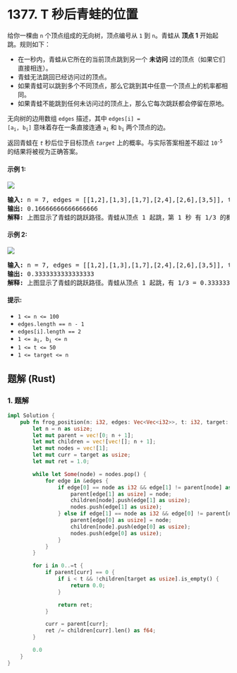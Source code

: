 # 1377. T 秒后青蛙的位置
给你一棵由 `n` 个顶点组成的无向树，顶点编号从 `1` 到 `n`。青蛙从 **顶点 1** 开始起跳。规则如下：

* 在一秒内，青蛙从它所在的当前顶点跳到另一个 **未访问** 过的顶点（如果它们直接相连）。
* 青蛙无法跳回已经访问过的顶点。
* 如果青蛙可以跳到多个不同顶点，那么它跳到其中任意一个顶点上的机率都相同。
* 如果青蛙不能跳到任何未访问过的顶点上，那么它每次跳跃都会停留在原地。

无向树的边用数组 `edges` 描述，其中 <code>edges[i] = [a<sub>i</sub>, b<sub>i</sub>]</code> 意味着存在一条直接连通 <code>a<sub>i</sub></code> 和 <code>b<sub>i</sub></code> 两个顶点的边。

返回青蛙在 *`t`* 秒后位于目标顶点 *`target`* 上的概率。与实际答案相差不超过 <code>10<sup>-5</sup></code> 的结果将被视为正确答案。

#### 示例 1:
![](https://assets.leetcode.com/uploads/2021/12/21/frog1.jpg)
<pre>
<strong>输入:</strong> n = 7, edges = [[1,2],[1,3],[1,7],[2,4],[2,6],[3,5]], t = 2, target = 4
<strong>输出:</strong> 0.16666666666666666
<strong>解释:</strong> 上图显示了青蛙的跳跃路径。青蛙从顶点 1 起跳，第 1 秒 有 1/3 的概率跳到顶点 2 ，然后第 2 秒 有 1/2 的概率跳到顶点 4，因此青蛙在 2 秒后位于顶点 4 的概率是 1/3 * 1/2 = 1/6 = 0.16666666666666666 。
</pre>

#### 示例 2:
![](https://assets.leetcode.com/uploads/2021/12/21/frog2.jpg)
<pre>
<strong>输入:</strong> n = 7, edges = [[1,2],[1,3],[1,7],[2,4],[2,6],[3,5]], t = 1, target = 7
<strong>输出:</strong> 0.3333333333333333
<strong>解释:</strong> 上图显示了青蛙的跳跃路径。青蛙从顶点 1 起跳，有 1/3 = 0.3333333333333333 的概率能够 1 秒 后跳到顶点 7 。
</pre>

#### 提示:
* `1 <= n <= 100`
* `edges.length == n - 1`
* `edges[i].length == 2`
* <code>1 <= a<sub>i</sub>, b<sub>i</sub> <= n</code>
* `1 <= t <= 50`
* `1 <= target <= n`

## 题解 (Rust)

### 1. 题解
```Rust
impl Solution {
    pub fn frog_position(n: i32, edges: Vec<Vec<i32>>, t: i32, target: i32) -> f64 {
        let n = n as usize;
        let mut parent = vec![0; n + 1];
        let mut children = vec![vec![]; n + 1];
        let mut nodes = vec![1];
        let mut curr = target as usize;
        let mut ret = 1.0;

        while let Some(node) = nodes.pop() {
            for edge in &edges {
                if edge[0] == node as i32 && edge[1] != parent[node] as i32 {
                    parent[edge[1] as usize] = node;
                    children[node].push(edge[1] as usize);
                    nodes.push(edge[1] as usize);
                } else if edge[1] == node as i32 && edge[0] != parent[node] as i32 {
                    parent[edge[0] as usize] = node;
                    children[node].push(edge[0] as usize);
                    nodes.push(edge[0] as usize);
                }
            }
        }

        for i in 0..=t {
            if parent[curr] == 0 {
                if i < t && !children[target as usize].is_empty() {
                    return 0.0;
                }

                return ret;
            }

            curr = parent[curr];
            ret /= children[curr].len() as f64;
        }

        0.0
    }
}
```
